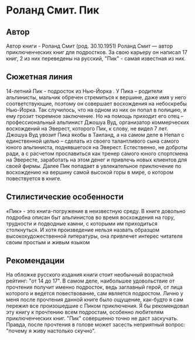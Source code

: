 # Роланд Смит. Пик

## Автор

Автор книги - Роланд Смит (род. 30.10.1951)
Роланд Смит — автор приключенческих книг для подростков. За свою карьеру он написал 17 книг, 2 из них переведены на русский, "Пик" - самая известная из них.

## Сюжетная линия

14-летний Пик -  подросток из Нью-Йорка . У Пика – родители альпинисты, мальчик обречен стремиться к вершине, даже имя у него соответствующие, поэтому он совершает восхождения на небоскребы Нью-Йорка. Так случилось, что на одном из них он попал в полицию, и ему грозит тюремное заключение. Но на помощь приходит его отец – профессиональный альпинист Джошуа Вуд, организатор коммерческих восхождений на Эверест, которого Пик, к слову, не видел 7 лет. Джошуа Вуд увозит Пика якобы в Таиланд, а на самом деле в Непал с единственной целью – сделать из своего талантливого сына самого юного альпиниста, поднявшегося на Эверест. Естественно, не доброты ради, а с расчетом прославиться как тренер самого юного спортсмена на Эвересте, заработать на этом денег и привлечь новых клиентов для своей фирмы. Далее Пик попадает в увлекательное приключение по восхождению на вершину самой высокой горы в мире, о котором повествуется в книге.

## Стилистические особенности

«Пик» - это книга-погружение в неизвестную среду. В книге довольно подробна описан быт альпинистов во время восхождения на гору, трудности и подводные камни, с которыми им приходиться столкнуться. И хотя произведение нельзя назвать образцом высокохудожественной литературы, она привлечет интерес читателя своим простым и живым языком 

## Рекомендации

На обложке русского издания книги стоит необычный возрастной рейтинг: "от 14 до 17". В самом деле, наибольшее удовольствие от прочтения получит именно подросток, ведь заглавный герой, от лица которого и ведется повествование, сам является подростом. Лично у меня после прочтения данной книге было ощущение, как-будто я сам пережил все произошедшие с Пиком приключения.
Я бы рекомендовал эту книгу к прочтению всем подростам, особенно любителям приключенческих книг. "Пик" совершенно точно не даст заскучать. Правда, после прочтения в голове может засесть неприятный вопрос: "почему я живу настолько скучно".
